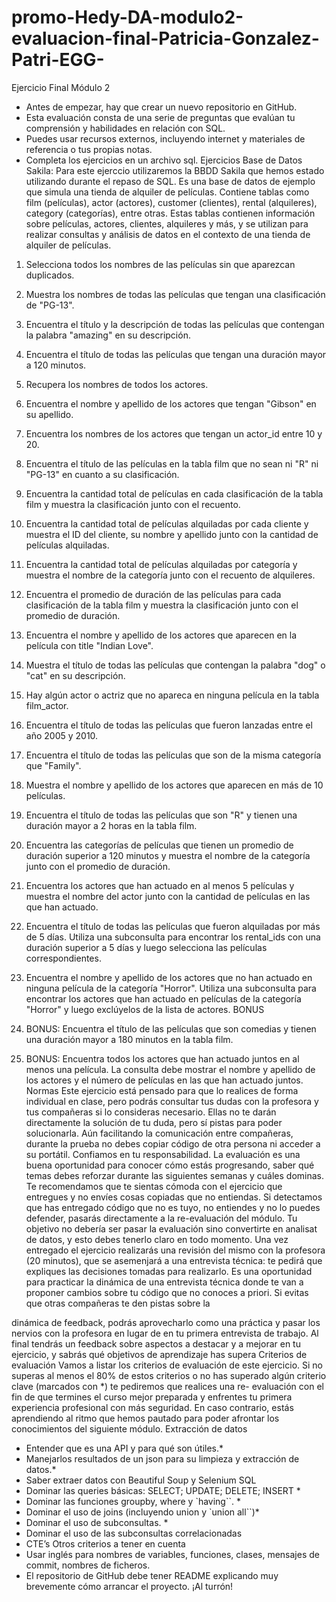 # promo-Hedy-DA-modulo2-evaluacion-final-Patricia-Gonzalez-Patri-EGG-

Ejercicio Final Módulo 2
- Antes de empezar, hay que crear un nuevo repositorio en GitHub.
- Esta evaluación consta de una serie de preguntas que evalúan tu comprensión y habilidades en
relación con SQL.
- Puedes usar recursos externos, incluyendo internet y materiales de referencia o tus propias notas.
- Completa los ejercicios en un archivo sql. Ejercicios
Base de Datos Sakila:
Para este ejerccio utilizaremos la BBDD Sakila que hemos estado utilizando durante el repaso de SQL. Es una base de datos de ejemplo que simula una tienda de alquiler de películas. Contiene tablas como film (películas), actor (actores), customer (clientes), rental (alquileres), category (categorías), entre otras. Estas tablas contienen información sobre películas, actores, clientes, alquileres y más, y se utilizan para realizar consultas y análisis de datos en el contexto de una tienda de alquiler de películas.
1. Selecciona todos los nombres de las películas sin que aparezcan duplicados.
2. Muestra los nombres de todas las películas que tengan una clasificación de "PG-13".
3. Encuentra el título y la descripción de todas las películas que contengan la palabra "amazing" en su descripción.
4. Encuentra el título de todas las películas que tengan una duración mayor a 120 minutos.
5. Recupera los nombres de todos los actores.
6. Encuentra el nombre y apellido de los actores que tengan "Gibson" en su apellido.
7. Encuentra los nombres de los actores que tengan un actor_id entre 10 y 20.
8. Encuentra el título de las películas en la tabla film que no sean ni "R" ni "PG-13" en cuanto a su clasificación.
9. Encuentra la cantidad total de películas en cada clasificación de la tabla film y muestra la clasificación junto con el recuento.
10. Encuentra la cantidad total de películas alquiladas por cada cliente y muestra el ID del cliente, su nombre y apellido junto con la cantidad de películas alquiladas.
11. Encuentra la cantidad total de películas alquiladas por categoría y muestra el nombre de la categoría junto con el recuento de alquileres.
12. Encuentra el promedio de duración de las películas para cada clasificación de la tabla film y muestra la clasificación junto con el promedio de duración.
13. Encuentra el nombre y apellido de los actores que aparecen en la película con title "Indian Love".
14. Muestra el título de todas las películas que contengan la palabra "dog" o "cat" en su descripción.
   
 15. Hay algún actor o actriz que no apareca en ninguna película en la tabla film_actor.
16. Encuentra el título de todas las películas que fueron lanzadas entre el año 2005 y 2010.
17. Encuentra el título de todas las películas que son de la misma categoría que "Family".
18. Muestra el nombre y apellido de los actores que aparecen en más de 10 películas.
19. Encuentra el título de todas las películas que son "R" y tienen una duración mayor a 2 horas en la tabla film.
20. Encuentra las categorías de películas que tienen un promedio de duración superior a 120 minutos y muestra el nombre de la categoría junto con el promedio de duración.
21. Encuentra los actores que han actuado en al menos 5 películas y muestra el nombre del actor junto con la cantidad de películas en las que han actuado.
22. Encuentra el título de todas las películas que fueron alquiladas por más de 5 días. Utiliza una subconsulta para encontrar los rental_ids con una duración superior a 5 días y luego selecciona las películas correspondientes.
23. Encuentra el nombre y apellido de los actores que no han actuado en ninguna película de la categoría "Horror". Utiliza una subconsulta para encontrar los actores que han actuado en películas de la categoría "Horror" y luego exclúyelos de la lista de actores.
BONUS
24. BONUS: Encuentra el título de las películas que son comedias y tienen una duración mayor a 180 minutos en la tabla film.
25. BONUS: Encuentra todos los actores que han actuado juntos en al menos una película. La consulta debe mostrar el nombre y apellido de los actores y el número de películas en las que han actuado juntos.
Normas
Este ejercicio está pensado para que lo realices de forma individual en clase, pero podrás consultar tus dudas con la profesora y tus compañeras si lo consideras necesario. Ellas no te darán directamente la solución de tu duda, pero sí pistas para poder solucionarla. Aún facilitando la comunicación entre compañeras, durante la prueba no debes copiar código de otra persona ni acceder a su portátil. Confiamos en tu responsabilidad.
La evaluación es una buena oportunidad para conocer cómo estás progresando, saber qué temas debes reforzar durante las siguientes semanas y cuáles dominas. Te recomendamos que te sientas cómoda con el ejercicio que entregues y no envíes cosas copiadas que no entiendas.
Si detectamos que has entregado código que no es tuyo, no entiendes y no lo puedes defender, pasarás directamente a la re-evaluación del módulo. Tu objetivo no debería ser pasar la evaluación sino convertirte en analisat de datos, y esto debes tenerlo claro en todo momento.
Una vez entregado el ejercicio realizarás una revisión del mismo con la profesora (20 minutos), que se asemenjará a una entrevista técnica: te pedirá que expliques las decisiones tomadas para realizarlo.
Es una oportunidad para practicar la dinámica de una entrevista técnica donde te van a proponer cambios sobre tu código que no conoces a priori. Si evitas que otras compañeras te den pistas sobre la

dinámica de feedback, podrás aprovecharlo como una práctica y pasar los nervios con la profesora en lugar de en tu primera entrevista de trabajo.
Al final tendrás un feedback sobre aspectos a destacar y a mejorar en tu ejercicio, y sabrás qué objetivos de aprendizaje has supera
Criterios de evaluación
Vamos a listar los criterios de evaluación de este ejercicio. Si no superas al menos el 80% de estos criterios o no has superado algún criterio clave (marcados con *) te pediremos que realices una re- evaluación con el fin de que termines el curso mejor preparada y enfrentes tu primera experiencia profesional con más seguridad. En caso contrario, estás aprendiendo al ritmo que hemos pautado para poder afrontar los conocimientos del siguiente módulo.
Extracción de datos
- Entender que es una API y para qué son útiles.*
- Manejarlos resultados de un json para su limpieza y extracción de datos.*
- Saber extraer datos con Beautiful Soup y Selenium
SQL
- Dominar las queries básicas: SELECT; UPDATE; DELETE; INSERT *
- Dominar las funciones groupby, where y `having``. *
- Dominar el uso de joins (incluyendo union y `union all``)*
- Dominar el uso de subconsultas. *
- Dominar el uso de las subconsultas correlacionadas
- CTE’s
Otros criterios a tener en cuenta
- Usar inglés para nombres de variables, funciones, clases, mensajes de commit, nombres de ficheros.
- El repositorio de GitHub debe tener README explicando muy brevemente cómo arrancar el proyecto.
¡Al turrón!
 